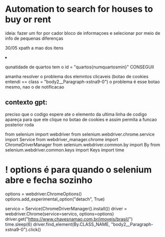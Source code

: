 # Automation to search for houses to buy or rent
 
ideia: fazer um for por cador bloco de informaçoes e selecionar por meio de info de pequenas diferenças

30/05
xpath a mao dos itens <li>

qunatidade de quartos tem o id =  "quartos{numquartosmin}" CONSEGUII

amanha resolver o problema dos elemntos clicaveis (botao de cookies entendi ==  class = "body2__Paragraph-xstna9-0") o problema é esse botao mesmo, nao o de notificacao

## contexto gpt:
preciso que o codigo espere ate o elemento da ultima linha de codigo apareça para que ele clique no botao de cookies e assim permita a funcao posterior roda

from selenium import webdriver
from selenium.webdriver.chrome.service import Service
from webdriver_manager.chrome import ChromeDriverManager
from selenium.webdriver.common.by import By
from selenium.webdriver.common.keys import Keys
import time


# ! options é para quando o selenium abre e fecha sozinho
options = webdriver.ChromeOptions()
options.add_experimental_option("detach", True)

servico = Service(ChromeDriverManager().install())
driver = webdriver.Chrome(service=servico, options=options)
driver.get("https://www.chavesnamao.com.br/imoveis/brasil/") 
time.sleep(6)
driver.find_element(By.CLASS_NAME, "body2__Paragraph-xstna9-0").click()